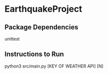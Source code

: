 # EarthquakeProject

## Package Dependencies 
unittest 

## Instructions to Run 
python3 src/main.py [KEY OF WEATHER API] [N]

